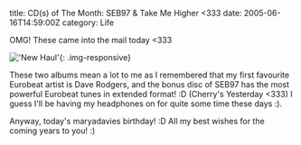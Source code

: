 title: CD(s) of The Month: SEB97 & Take Me Higher <333
date: 2005-06-16T14:59:00Z
category: Life

OMG! These came into the mail today <333

!['New Haul'](http://img.photobucket.com/albums/v95/seh_hui/albums/000_0161.jpg){: .img-responsive}

These two albums mean a lot to me as I remembered that my first favourite Eurobeat artist is Dave Rodgers, and the bonus disc of SEB97 has the most powerful Eurobeat tunes in extended format! :D (Cherry's Yesterday <333) I guess I'll be having my headphones on for quite some time these days :).

Anyway, today's maryadavies birthday! :D All my best wishes for the coming years to you! :)
